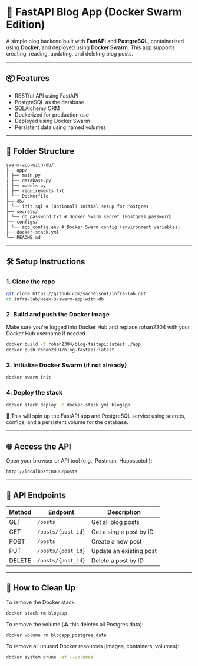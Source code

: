 # 📝 FastAPI Blog App (Docker Swarm Edition)

A simple blog backend built with **FastAPI** and **PostgreSQL**, containerized using **Docker**, and deployed using **Docker Swarm**. This app supports creating, reading, updating, and deleting blog posts.

---

## 📦 Features

- RESTful API using FastAPI
- PostgreSQL as the database
- SQLAlchemy ORM
- Dockerized for production use
- Deployed using Docker Swarm
- Persistent data using named volumes

---

## 📁 Folder Structure

```plaintext
swarm-app-with-db/
├── app/
│ ├── main.py
| ├── database.py
| ├── models.py
│ ├── requirements.txt
│ └── Dockerfile
├── db/
│ └── init.sql # (Optional) Initial setup for Postgres
├── secrets/
│ └── db_password.txt # Docker Swarm secret (Postgres password)
├── configs/
│ └── app_config.env # Docker Swarm config (environment variables)
├── docker-stack.yml
└── README.md
```

---

## 🛠️ Setup Instructions

### 1. Clone the repo

```bash
git clone https://github.com/sachelsout/infra-lab.git
cd infra-lab/week-3/swarm-app-with-db
```

### 2. Build and push the Docker image
Make sure you're logged into Docker Hub and replace rohan2304 with your Docker Hub username if needed.
```bash
docker build -t rohan2304/blog-fastapi:latest ./app
docker push rohan2304/blog-fastapi:latest
```

### 3. Initialize Docker Swarm (if not already)

```bash
docker swarm init
```

### 4. Deploy the stack

```bash
docker stack deploy -c docker-stack.yml blogapp
```
🐳 This will spin up the FastAPI app and PostgreSQL service using secrets, configs, and a persistent volume for the database.

---

## 🌐 Access the API
Open your browser or API tool (e.g., Postman, Hoppscotch):
```bash
http://localhost:8000/posts
```

---

## 🚀 API Endpoints

| Method | Endpoint           | Description                  |
|--------|--------------------|------------------------------|
| GET    | `/posts`           | Get all blog posts           |
| GET    | `/posts/{post_id}` | Get a single post by ID      |
| POST   | `/posts`           | Create a new post            |
| PUT    | `/posts/{post_id}` | Update an existing post      |
| DELETE | `/posts/{post_id}` | Delete a post by ID          |

---

## 🧹 How to Clean Up
To remove the Docker stack:

```bash
docker stack rm blogapp
```

To remove the volume (⚠️ this deletes all Postgres data):

```bash
docker volume rm blogapp_postgres_data
```

To remove all unused Docker resources (images, containers, volumes):

```bash
docker system prune -af --volumes
```